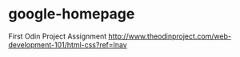 # google-homepage
First Odin Project Assignment
http://www.theodinproject.com/web-development-101/html-css?ref=lnav
